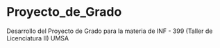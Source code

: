 # Proyecto_de_Grado
Desarrollo del Proyecto de Grado para la materia de INF - 399 (Taller de Licenciatura II) UMSA
